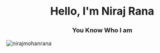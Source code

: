 <h1 align="center">Hello, I'm Niraj Rana</h1>
<h3 align="center">You Know Who I am</h3>

<p align="left"> <img src="https://komarev.com/ghpvc/?username=nirajmohanrana&label=Profile+Vistors&color=0e75b6&style=plastic" alt="nirajmohanrana" /> </p>
